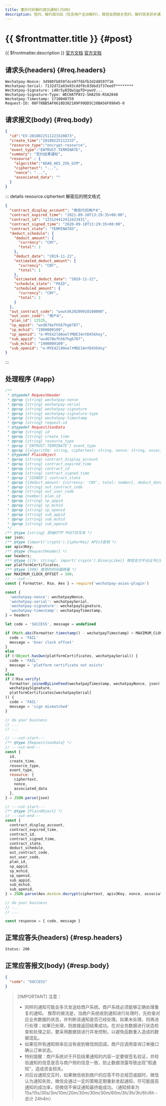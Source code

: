 ```yaml
---
title: 委托代扣解约成功通知(JSON)
description: 签约、解约成功后（包含用户主动解约），微信会把相关签约、解约信息异步通知给商户。
---
```


# {{ $frontmatter.title }} {#post}

{{ $frontmatter.description }} [官方文档](https://pay.weixin.qq.com/docs/merchant/apis/entrusted-payment/contract-alter-notify.html) [官方文档](https://pay.weixin.qq.com/docs/partner/apis/entrusted-payment/contract-alter-notify.html)

## 请求头(headers) {#req.headers}

```ansi
Wechatpay-Nonce: 3d980fb850fdce97f6bfb3d248597f16
Wechatpay-Serial: 7132d72a03e93cddf8c03bbd1f37eedf********
Wechatpay-Signature: i48r5y8IQw1qpTO+ywoV...
Wechatpay-Signature-Type: WECHATPAY2-SHA256-RSA2048
Wechatpay-Timestamp: 1710048759
Request-ID: 08F78BB5AF0610D302189F99DD5C20BA56F89845-0
```

## 请求报文(body) {#req.body}

```json
{
  "id":"EV-2018022511223320873",
  "create_time":"20180225112233",
  "resource_type":"encrypt-resource",
  "event_type":"ENTRUST.TERMINATE",
  "summary": "签约结果通知",
  "resource" : {
    "algorithm":"AEAD_AES_256_GCM",
    "ciphertext": "...",
    "nonce": "...",
    "associated_data": ""
  }
}
```

::: details resource.ciphertext 解密后的明文格式

```json
{
  "contract_display_account": "微信代扣用户A",
  "contract_expired_time": "2021-09-10T13:29:35+08:00",
  "contract_id": "123124412412423431",
  "contract_signed_time": "2020-09-10T13:29:35+08:00",
  "contract_state": "TERMINATED",
  "deduct_schedule": {
    "deduct_amount": {
      "currency": "CNY",
      "total": 1
    },
    "deduct_date": "2019-11-22",
    "estimated_deduct_amount": {
      "currency": "CNY",
      "total": 1
    },
    "estimated_deduct_date": "2019-11-22",
    "schedule_state": "PAID",
    "scheduled_amount": {
      "currency": "CNY",
      "total": 1
    }
  },
  "out_contract_code": "wxwtdk20200910100000",
  "out_user_code": "用户A",
  "plan_id": 12535,
  "sp_appid": "wxd678efh567hg6787",
  "sp_mchid": "1900000109",
  "sp_openid": "o-MYE42l80oelYMDE34nYD456Xoy",
  "sub_appid": "wxd678efh567hg6787",
  "sub_mchid": "1900000109",
  "sub_openid": "o-MYE42l80oelYMDE34nYD456Xoy"
}
```
:::

## 处理程序 {#app}

```js twoslash
/**
 * @typedef RequestHeader
 * @prop {string} wechatpay-nonce
 * @prop {string} wechatpay-serial
 * @prop {string} wechatpay-signature
 * @prop {string} wechatpay-signature-type
 * @prop {string} wechatpay-timestamp
 * @prop {string} request-id
 * @typedef RequestJsonData
 * @prop {string} id
 * @prop {string} create_time
 * @prop {string} resource_type
 * @prop {'ENTRUST.TERMINATE'} event_type
 * @prop {{algorithm: string, ciphertext: string, nonce: string, associated_data: string}} resource
 * @typedef PlainObject
 * @prop {string} contract_display_account
 * @prop {string} contract_expired_time
 * @prop {string} contract_id
 * @prop {string} contract_signed_time
 * @prop {'SIGNED'} contract_state
 * @prop {{deduct_amount: {currency: 'CNY', total: number}, deduct_date: string, estimated_deduct_amount: {currency: 'CNY', total: number}, estimated_deduct_date: string, schedule_state: string, scheduled_amount: {currency: 'CNY', total: number}}} deduct_schedule
 * @prop {string} out_contract_code
 * @prop {string} out_user_code
 * @prop {number} plan_id
 * @prop {string} sp_appid
 * @prop {string} sp_mchid
 * @prop {string} sp_openid
 * @prop {string} sub_appid
 * @prop {string} sub_mchid
 * @prop {string} sub_openid
 */
/** @type {string} 原始HTTP POST的文本 */
var json;
/** @type {import('crypto').CipherKey} APIv3密钥 */
var apiv3Key;
/** @type {RequestHeader} */
var headers;
/** @type {{[k: string]: import('crypto').BinaryLike}} 微信支付平台证书{序列号:实例}键值对 */
var platformCertificates;
/** @type {300} 推荐的时间偏移量 */
var MAXIMUM_CLOCK_OFFSET = 300;
// ---cut---
const { Formatter, Rsa, Aes } = require('wechatpay-axios-plugin')

const {
  'wechatpay-nonce': wechatpayNonce,
  'wechatpay-serial': wechatpaySerial,
  'wechatpay-signature': wechatpaySignature,
  'wechatpay-timestamp': wechatpayTimestamp,
} = headers

let code = 'SUCCESS', message = undefined

if (Math.abs(Formatter.timestamp() - wechatpayTimestamp) > MAXIMUM_CLOCK_OFFSET) {
  code = 'FAIL'
  message = 'Over clock offset'
}
else
if (!Object.hasOwn(platformCertificates, wechatpaySerial)) {
  code = 'FAIL'
  message = 'platform certificate not exists'
}
else
if (!Rsa.verify(
  Formatter.joinedByLineFeed(wechatpayTimestamp, wechatpayNonce, json),
  wechatpaySignature,
  platformCertificates[wechatpaySerial]
)) {
  code = 'FAIL'
  message = 'sign mismatched'
}

// do your business
// ...
// ...

// ---cut-start---
/** @type {RequestJsonData} */
// ---cut-end---
const {
  id,
  create_time,
  resource_type,
  event_type,
  resource: {
    ciphertext,
    nonce,
    associated_data
  },
} = JSON.parse(json)

// ---cut-start---
/** @type {PlainObject} */
// ---cut-end---
const {
  contract_display_account,
  contract_expired_time,
  contract_id,
  contract_signed_time,
  contract_state,
  deduct_schedule,
  out_contract_code,
  out_user_code,
  plan_id,
  sp_appid,
  sp_mchid,
  sp_openid,
  sub_appid,
  sub_mchid,
  sub_openid,
} = JSON.parse(Aes.AesGcm.decrypt(ciphertext, apiv3Key, nonce, associated_data))

// do your business
// ...
// ...

const response = { code, message }
```

## 正常应答头(headers) {#resp.headers}

```ansi
Status: 200
```

## 正常应答报文(body) {#resp.body}

```json
{
  "code": "SUCCESS"
}
```

> [!IMPORTANT] 注意：
> - 同样的通知可能会多次发送给商户系统。商户系统必须能够正确处理重复的通知。 推荐的做法是，当商户系统收到通知进行处理时，先检查对应业务数据的状态，并判断该通知是否已经处理。如果未处理，则再进行处理；如果已处理，则直接返回结果成功。在对业务数据进行状态检查和处理之前，要采用数据锁进行并发控制，以避免函数重入造成的数据混乱。
> - 如果在所有通知频率后没有收到微信侧回调，商户应调用查询订单接口确认订单状态。
> - 特别提醒：商户系统对于开启结果通知的内容一定要做签名验证，并校验通知的信息是否与商户侧的信息一致，防止数据泄露导致出现“假通知”，造成资金损失。
> - 对后台通知交互时，如果微信收到商户的应答不符合规范或超时，微信认为通知失败，微信会通过一定的策略定期重新发起通知，尽可能提高通知的成功率，但微信不保证通知最终能成功。（通知频率为15s/15s/30s/3m/10m/20m/30m/30m/30m/60m/3h/3h/3h/6h/6h - 总计 24h4m）
